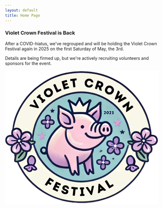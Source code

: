 ```yaml
---
layout: default
title: Home Page
---
```


### Violet Crown Festival is Back

After a COVID-hiatus, we've regrouped and will be holding the Violet Crown
Festival again in 2025 on the first Saturday of May, the 3rd.

Details are being firmed up, but we're actively recruiting volunteers
and sponsors for the event.

<img src="img/VCCW_2025_Logo.png" class="img-responsive">
